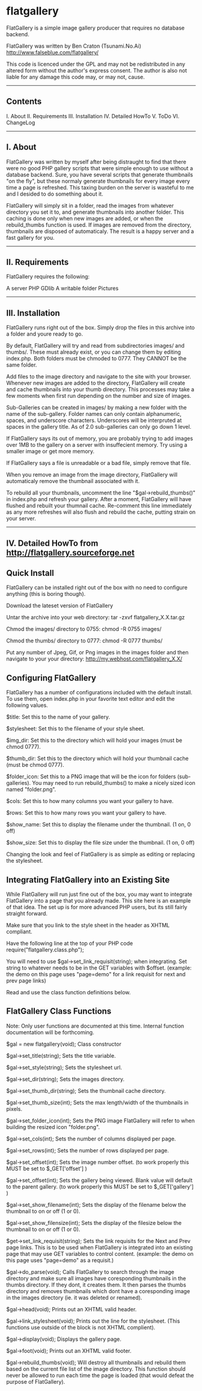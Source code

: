 flatgallery
===========

FlatGallery is a simple image gallery producer that requires no database backend. 

FlatGallery was written by Ben Craton (Tsunami.No.Ai)
http://www.falseblue.com/flatgallery/

This code is licenced under the GPL and may not be
redistributed in any altered form without the author's
express consent. The author is also not liable for any
damage this code may, or may not, cause. 

-----------
Contents
-----------

I.   About
II.  Requirements
III. Installation
IV.  Detailed HowTo
V.   ToDo
VI.  ChangeLog

-----------
I. About
-----------

FlatGallery was written by myself after being distraught 
to find that there were no good PHP gallery scripts that 
were simple enough to use without a database backend. Sure,
you have several scripts that generate thumbnails "on the 
fly", but these normaly generate thumbnails for every image
every time a page is refreshed. This taxing burden on the
server is wasteful to me and I desided to do something 
about it.

FlatGallery will simply sit in a folder, read the images from 
whatever directory you set it to, and generate thumbnails into 
another folder. This caching is done only when new images are 
added, or when the rebuild_thumbs function is used. If images 
are removed from the directory, thumbnails are disposed of 
automaticaly. The result is a happy server and a fast gallery 
for you.


-----------
II. Requirements
-----------

FlatGallery requires the following:

A server
PHP
GDlib
A writable folder
Pictures

-----------
III. Installation
-----------

FlatGallery runs right out of the box. Simply drop the files 
in this archive into a folder and youre ready to go.

By default, FlatGallery will try and read from subdirectories 
images/ and thumbs/. These must already exist, or you can 
change them by editing index.php. Both folders must be 
chmoded to 0777. They CANNOT be the same folder.

Add files to the image directory and navigate to the site 
with your browser. Whenever new images are added to the 
directory, FlatGallery will create and cache thumbnails 
into your thumb directory. This processes may take a few 
moments when first run depending on the number and size 
of images. 

Sub-Galleries can be created in images/ by making a new
folder with the name of the sub-gallery. Folder names can 
only contain alphanumeric, spaces, and underscore characters.
Underscores will be interpruted at spaces in the gallery title.
As of 2.0 sub-galleries can only go down 1 level.

If FlatGallery says its out of memory, you are probably 
trying to add images over 1MB to the gallery on a server
 with insuffecient memory. Try using a smaller image or 
get more memory.

If FlatGallery says a file is unreadable or a bad file, 
simply remove that file.

When you remove an image from the image directory, 
FlatGallery will automaticaly remove the thumbnail 
associated with it.

To rebuild all your thumbnails, uncomment the line 
"$gal->rebuild_thumbs()" in index.php and refresh your 
gallery. After a moment, FlatGallery will have flushed 
and rebuilt your thumnail cache. Re-comment this line 
immediately as any more refreshes will also flush and 
rebuild the cache, putting strain on your server.


-----------
IV. Detailed HowTo
from http://flatgallery.sourceforge.net
-----------

Quick Install
-------------

FlatGallery can be installed right out of the box with no need to configure anything (this is boring though).

Download the lateset version of FlatGallery

Untar the archive into your web directory:
tar -zxvf flatgallery_X.X.tar.gz

Chmod the images/ directory to 0755:
chmod -R 0755 images/

Chmod the thumbs/ directory to 0777:
chmod -R 0777 thumbs/

Put any number of Jpeg, Gif, or Png images in the images folder and then navigate to your your directory:
http://my.webhost.com/flatgallery_X.X/



Configuring FlatGallery
-----------------------

FlatGallery has a number of configurations included with the default install. To use them, open index.php in your favorite text editor and edit the following values.

$title: Set this to the name of your gallery.

$stylesheet: Set this to the filename of your style sheet.

$img_dir: Set this to the directory which will hold your images (must be chmod 0777).

$thumb_dir: Set this to the directory which will hold your thumbnail cache (must be chmod 0777).

$folder_icon: Set this to a PNG image that will be the icon for folders (sub-galleries). You may need to run rebuild_thumbs() to make a nicely sized icon named "folder.png". 

$cols: Set this to how many columns you want your gallery to have.

$rows: Set this to how many rows you want your gallery to have.

$show_name: Set this to display the filename under the thumbnail. (1 on, 0 off)

$show_size: Set this to display the file size under the thumbnail. (1 on, 0 off)

Changing the look and feel of FlatGallery is as simple as editing or replacing the stylesheet.


Integrating FlatGallery into an Existing Site
---------------------------------------------

While FlatGallery will run just fine out of the box, you may want to integrate FlatGallery into a page that you already made. This site here is an example of that idea. The set up is for more advanced PHP users, but its still fairly straight forward.

Make sure that you link to the style sheet in the header as XHTML compliant.

Have the following line at the top of your PHP code
require("flatgallery.class.php"); 

You will need to use $gal->set_link_requisit(string); when integrating. Set string to whatever needs to be in the GET variables with $offset. (example: the demo on this page uses "page=demo" for a link requisit for next and prev page links)

Read and use the class function definitions below.



FlatGallery Class Functions
---------------------------

Note: Only user functions are documented at this time. Internal function documentation will be forthcoming.

$gal = new flatgallery(void); 
Class constructor

$gal->set_title(string); 
Sets the title variable.

$gal->set_style(string); 
Sets the stylesheet url.

$gal->set_dir(string); 
Sets the images directory.

$gal->set_thumb_dir(string); 
Sets the thumbnail cache directory.

$gal->set_thumb_size(int); 
Sets the max length/width of the thumbnails in pixels.

$gal->set_folder_icon(int); 
Sets the PNG image FlatGallery will refer to when building the resized icon "folder.png". 

$gal->set_cols(int); 
Sets the number of columns displayed per page.

$gal->set_rows(int); 
Sets the number of rows displayed per page.

$gal->set_offset(int); 
Sets the image number offset. (to work properly this MUST be set to $_GET['offset'] )

$gal->set_offset(int); 
Sets the gallery being viewed. Blank value will default to the parent gallery. (to work properly this MUST be set to $_GET['gallery'] )

$gal->set_show_filename(int); 
Sets the display of the filename below the thumbnail to on or off (1 or 0).

$gal->set_show_filensize(int); 
Sets the display of the filesize below the thumbnail to on or off (1 or 0).

$get->set_link_requisit(string); 
Sets the link requisits for the Next and Prev page links. This is to be used when FlatGallery is integrated into an existing page that may use GET variables to control content. (example: the demo on this page uses "page=demo" as a requisit.)

$gal->do_parse(void); 
Calls FlatGallery to search through the image directory and make sure all images have coresponding thumbnails in the thumbs directory. If they dont, it creates them. It then parses the thumbs directory and removes thumbnails which dont have a coresponding image in the images directory (ie. it was deleted or renamed).

$gal->head(void); 
Prints out an XHTML valid header.

$gal->link_stylesheet(void); 
Prints out the <link> line for the stylesheet. (This functions use outside of the <head> block is not XHTML complient).

$gal->display(void); 
Displays the gallery page.

$gal->foot(void); 
Prints out an XHTML valid footer.

$gal->rebuild_thumbs(void); 
Will destroy all thumbnails and rebuild them based on the current file list of the image directory. This function should never be allowed to run each time the page is loaded (that would defeat the purpose of FlatGallery).


